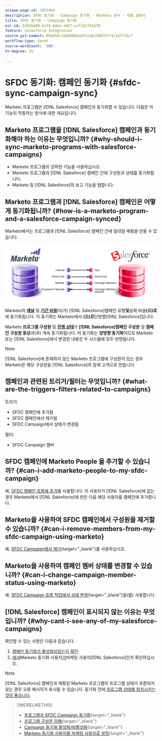 ```yaml
---
unique-page-id: 2953469
description: SFDC 동기화 - Campaign 동기화 - Marketo 문서 - 제품 설명서
title: SFDC 동기화 - Campaign 동기화
exl-id: 62435e00-9c59-4dee-a9b7-ccf1d1f41b78
feature: Salesforce Integration
source-git-commit: 09a656c3a0d0002edfa1a61b987bff4c1dff33cf
workflow-type: tm+mt
source-wordcount: '360'
ht-degree: 1%

---
```


# SFDC 동기화: 캠페인 동기화 {#sfdc-sync-campaign-sync}

Marketo 프로그램은 [!DNL Salesforce] 캠페인과 동기화할 수 있습니다. 다음은 이 기능이 작동하는 방식에 대한 개요입니다.

## Marketo 프로그램을 [!DNL Salesforce] 캠페인과 동기화해야 하는 이유는 무엇입니까? {#why-should-i-sync-marketo-programs-with-salesforce-campaigns}

* Marketo 프로그램의 강력한 기능을 사용하십시오.
* Marketo 프로그램과 [!DNL Salesforce] 캠페인 간에 구성원과 상태를 동기화합니다.
* Marketo 및 [!DNL Salesforce]의 보고 기능을 탭합니다.

## Marketo 프로그램과 [!DNL Salesforce] 캠페인은 어떻게 동기화됩니까? {#how-is-a-marketo-program-and-a-salesforce-campaign-synced}

Marketo에서는 프로그램과 [!DNL Salesforce] 캠페인 간에 일대일 매핑을 만들 수 있습니다.

![](assets/image2015-7-8-9-3a43-3a8.png)

Marketo의 **[채널](/help/marketo/product-docs/administration/tags/create-a-program-channel.md)** 및 **[기간 비용](/help/marketo/product-docs/core-marketo-concepts/programs/working-with-programs/understanding-period-costs.md)**&#x200B;이(가) [!DNL Salesforce]캠페인 유형&#x200B;**및**&#x200B;실제 비용&#x200B;**(으)로**&#x200B;에 동기화됩니다. 이 동기화는 Marketo에서 **(으)로**&#x200B;단방향[!DNL Salesforce]입니다.

Marketo **프로그램 구성원** 및 **[진행 상태](/help/marketo/product-docs/core-marketo-concepts/programs/creating-programs/understanding-program-membership.md)**&#x200B;가 **[!DNL Salesforce]캠페인 구성원** 및 **캠페인 구성원 동상**&#x200B;과(와) 계속 동기화됩니다. 이 동기화는 **양방향 동기화**&#x200B;이므로 Marketo 또는 [!DNL Salesforce]에서 변경한 내용은 두 시스템에 모두 반영됩니다.

>[!NOTE]
>
>[!DNL Salesforce]에 존재하지 않는 Marketo 프로그램에 구성원이 있는 경우 Marketo은 해당 구성원을 [!DNL Salesforce]의 잠재 고객으로 만듭니다.

## 캠페인과 관련된 트리거/필터는 무엇입니까? {#what-are-the-triggers-filters-related-to-campaigns}

트리거:

* SFDC 캠페인에 추가됨
* SFDC 캠페인에서 제거됨
* SFDC Campaign에서 상태가 변경됨

필터:

* SFDC Campaign 멤버

## SFDC 캠페인에 Marketo People 을 추가할 수 있습니까? {#can-i-add-marketo-people-to-my-sfdc-campaign}

예, [SFDC 캠페인 흐름에 추가](/help/marketo/product-docs/core-marketo-concepts/smart-campaigns/salesforce-flow-actions/add-to-sfdc-campaign.md)를 사용합니다. 이 사용자가 [!DNL Salesforce]에 없는 경우 Marketo에서 [!DNL Salesforce]에 만든 다음 해당 사용자를 캠페인에 추가합니다.

## Marketo을 사용하여 SFDC 캠페인에서 구성원을 제거할 수 있습니까? {#can-i-remove-members-from-my-sfdc-campaign-using-marketo}

예. [SFDC Campaign에서 제거](/help/marketo/product-docs/core-marketo-concepts/smart-campaigns/salesforce-flow-actions/remove-from-sfdc-campaign.md){target="_blank"}를 사용하십시오.

## Marketo을 사용하여 캠페인 멤버 상태를 변경할 수 있습니까? {#can-i-change-campaign-member-status-using-marketo}

예. [SFDC Campaign 흐름 작업에서 상태 변경](/help/marketo/product-docs/core-marketo-concepts/smart-campaigns/salesforce-flow-actions/change-status-in-sfdc-campaign.md){target="_blank"}을(를) 사용합니다.

## [!DNL Salesforce] 캠페인이 표시되지 않는 이유는 무엇입니까? {#why-cant-i-see-any-of-my-salesforce-campaigns}

확인할 수 있는 사항은 다음과 같습니다.

1. [캠페인 동기화가 활성화되었는지 확인](/help/marketo/product-docs/crm-sync/salesforce-sync/setup/optional-steps/enable-disable-campaign-sync.md).
1. [에서 &#x200B;](/help/marketo/product-docs/crm-sync/salesforce-sync/setup/enterprise-unlimited-edition/step-2-of-3-create-a-salesforce-user-for-marketo-enterprise-unlimited.md)Marketo 동기화 사용자[가 &#x200B;](/help/marketo/product-docs/crm-sync/salesforce-sync/setup/optional-steps/enable-disable-campaign-sync/make-marketo-sync-user-a-marketing-user.md)마케팅 사용자[!DNL Salesforce]인지 확인하십시오.

>[!NOTE]
>
>[!DNL Salesforce] 캠페인과 매핑된 Marketo 프로그램의 프로그램 상태가 호환되지 않는 경우 오류 메시지가 표시될 수 있습니다. 동기화 전에 [프로그램 상태를 일치시키는 것이 좋습니다](/help/marketo/product-docs/crm-sync/salesforce-sync/sfdc-sync-details/how-to-match-program-statuses-and-salesforce-campaign-statuses-prior-to-sync.md).

>[!MORELIKETHIS]
>
>* [프로그램과 SFDC Campaign 동기화](/help/marketo/product-docs/core-marketo-concepts/programs/working-with-programs/sync-an-sfdc-campaign-with-a-program.md){target="_blank"}
>* [프로그램 구성원 이해](/help/marketo/product-docs/core-marketo-concepts/programs/creating-programs/understanding-program-membership.md){target="_blank"}
>* [Campaign 동기화 활성화/비활성화](/help/marketo/product-docs/crm-sync/salesforce-sync/setup/optional-steps/enable-disable-campaign-sync.md){target="_blank"}
>* [Marketo 동기화 사용자를 마케팅 사용자로 설정](/help/marketo/product-docs/crm-sync/salesforce-sync/setup/optional-steps/enable-disable-campaign-sync/make-marketo-sync-user-a-marketing-user.md){target="_blank"}
